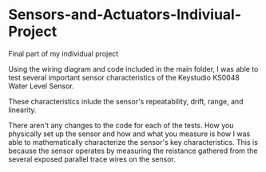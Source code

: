 # Sensors-and-Actuators-Indiviual-Project
Final part of my individual project

Using the wiring diagram and code included in the main folder, I was able to test several 
important sensor characteristics of the Keystudio KS0048 Water Level Sensor. 

These characteristics inlude the sensor's repeatability, drift, range, and linearity. 

There aren't any changes to the code for each of the tests. How you physically set up the sensor
and how and what you measure is how I was able to mathematically characterize the sensor's key 
characteristics. This is because the sensor operates by measuring the reistance gathered from the
several exposed parallel trace wires on the sensor. 
